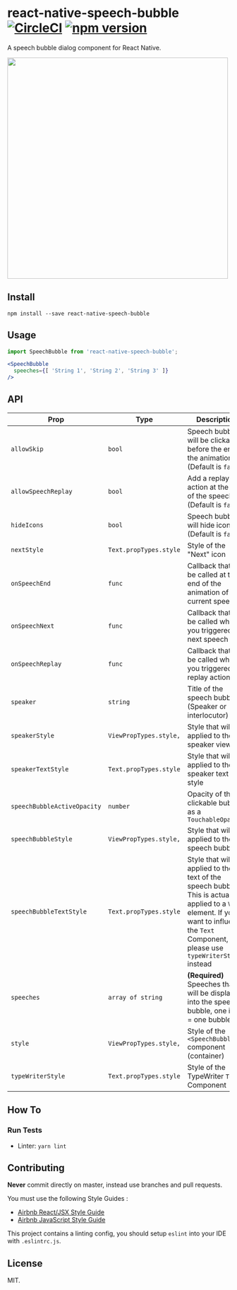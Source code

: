 # react-native-speech-bubble [![CircleCI](https://circleci.com/gh/charpeni/react-native-speech-bubble.svg?style=shield)](https://circleci.com/gh/charpeni/react-native-speech-bubble) [![npm version](https://badge.fury.io/js/react-native-speech-bubble.svg)](https://badge.fury.io/js/react-native-speech-bubble)

A speech bubble dialog component for React Native.

<img src="https://cloud.githubusercontent.com/assets/7189823/16232855/199dc1dc-379a-11e6-97be-612b0dbc5495.gif" height="500" />

## Install

```
npm install --save react-native-speech-bubble
```

## Usage

```javascript
import SpeechBubble from 'react-native-speech-bubble';
```

```jsx
<SpeechBubble
  speeches={[ 'String 1', 'String 2', 'String 3' ]}
/>
```

## API

| Prop | Type | Description |
|------|------|-------------|
| `allowSkip`| `bool` | Speech bubble will be clickable before the end of the animation (Default is `false`) |
| `allowSpeechReplay`| `bool` | Add a replay action at the end of the speeches (Default is `false`)|
| `hideIcons`| `bool` | Speech bubble will hide icons (Default is `false`)|
| `nextStyle`| `Text.propTypes.style` | Style of the "Next" icon |
| `onSpeechEnd`| `func` | Callback that will be called at the end of the animation of the current speech |
| `onSpeechNext`| `func` | Callback that will be called when you triggered the next speech |
| `onSpeechReplay`| `func` | Callback that will be called when you triggered the replay action |
| `speaker`| `string` | Title of the speech bubble (Speaker or interlocutor) |
| `speakerStyle`| `ViewPropTypes.style,` | Style that will be applied to the speaker view |
| `speakerTextStyle`| `Text.propTypes.style` | Style that will be applied to the speaker text style |
| `speechBubbleActiveOpacity`| `number` | Opacity of the clickable bubble as a `TouchableOpacity` |
| `speechBubbleStyle`| `ViewPropTypes.style,` | Style that will be applied to the speech bubble |
| `speechBubbleTextStyle`| `Text.propTypes.style` | Style that will be applied to the text of the speech bubble. This is actually applied to a `View` element. If you want to influence the `Text` Component, please use `typeWriterStyle` instead |
| `speeches`| `array of string` | **(Required)** Speeches that will be displayed into the speech bubble, one item = one bubble. |
| `style`| `ViewPropTypes.style,` | Style of the `<SpeechBubble>` component (container) |
| `typeWriterStyle`| `Text.propTypes.style` | Style of the TypeWriter `Text` Component |

## How To

### Run Tests

* Linter: `yarn lint`

## Contributing

**Never** commit directly on master, instead use branches and pull requests.

You must use the following Style Guides :

* [Airbnb React/JSX Style Guide](https://github.com/airbnb/javascript/tree/master/react)
* [Airbnb JavaScript Style Guide](https://github.com/airbnb/javascript)

This project contains a linting config, you should setup `eslint` into your IDE with `.eslintrc.js`.

## License
MIT.
